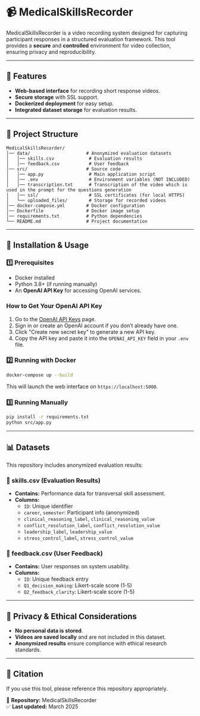 # 📹 MedicalSkillsRecorder

MedicalSkillsRecorder is a video recording system designed for capturing participant responses in a structured evaluation framework. This tool provides a **secure** and **controlled** environment for video collection, ensuring privacy and reproducibility.

---

## 🚀 Features
- **Web-based interface** for recording short response videos.
- **Secure storage** with SSL support.
- **Dockerized deployment** for easy setup.
- **Integrated dataset storage** for evaluation results.

---

## 📁 Project Structure
```
MedicalSkillsRecorder/
│── data/                     # Anonymized evaluation datasets
│   │── skills.csv             # Evaluation results
│   │── feedback.csv           # User feedback
│── src/                      # Source code
│   │── app.py                 # Main application script
│   │── .env                   # Environment variables (NOT INCLUDED)
│   │── transcription.txt      # Transcription of the video which is used in the prompt for the questions generation
│   │── ssl/                   # SSL certificates (for local HTTPS)
│   └── uploaded_files/        # Storage for recorded videos
│── docker-compose.yml        # Docker configuration
│── Dockerfile                # Docker image setup
│── requirements.txt          # Python dependencies
└── README.md                 # Project documentation
```

---

## 🔧 Installation & Usage

### **1️⃣ Prerequisites**
- Docker installed
- Python 3.8+ (if running manually)
- An **OpenAI API Key** for accessing OpenAI services.

### How to Get Your OpenAI API Key

1. Go to the [OpenAI API Keys](https://platform.openai.com/account/api-keys) page.
2. Sign in or create an OpenAI account if you don’t already have one.
3. Click "Create new secret key" to generate a new API key.
4. Copy the API key and paste it into the `OPENAI_API_KEY` field in your `.env` file.

### **2️⃣ Running with Docker**
```bash
docker-compose up --build
```
This will launch the web interface on `https://localhost:5000`.

### **3️⃣ Running Manually**
```bash
pip install -r requirements.txt
python src/app.py
```

---

## 📊 Datasets
This repository includes anonymized evaluation results:

### **📄 skills.csv** (Evaluation Results)
- **Contains:** Performance data for transversal skill assessment.
- **Columns:**
  - `ID`: Unique identifier
  - `career`, `semester`: Participant info (anonymized)
  - `clinical_reasoning_label`, `clinical_reasoning_value`
  - `conflict_resolution_label`, `conflict_resolution_value`
  - `leadership_label`, `leadership_value`
  - `stress_control_label`, `stress_control_value`

### **📄 feedback.csv** (User Feedback)
- **Contains:** User responses on system usability.
- **Columns:**
  - `ID`: Unique feedback entry
  - `Q1_decision_making`: Likert-scale score (1-5)
  - `Q2_feedback_clarity`: Likert-scale score (1-5)

---

## 🛑 Privacy & Ethical Considerations
- **No personal data is stored**.
- **Videos are saved locally** and are not included in this dataset.
- **Anonymized results** ensure compliance with ethical research standards.

---

## 📌 Citation
If you use this tool, please reference this repository appropriately.

📁 **Repository:** MedicalSkillsRecorder  
✅ **Last updated:** March 2025

